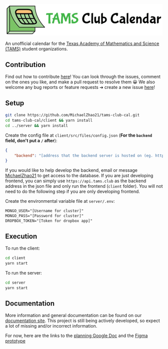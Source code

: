 ![TAMS Club Calendar](docs/logo.png)

An unofficial calendar for the [Texas Academy of Mathematics and Science (TAMS)](https://tams.unt.edu/) student organizations.

## Contribution

Find out how to contribute [here](CONTRIBUTING.md)! You can look through the issues, comment on the ones you like, and make a pull request to resolve them :grinning: We also welcome any bug reports or feature requests ➔ create a new issue [here](https://github.com/MichaelZhao21/tams-club-cal/issues/new)!

## Setup

```bash
git clone https://github.com/MichaelZhao21/tams-club-cal.git
cd tams-club-cal/client && yarn install
cd ../server && yarn install
```

Create the config file at `client/src/files/config.json` (**For the `backend` field, don't put a `/` after**):

```json
{
    "backend": "[address that the backend server is hosted on (eg. http://localhost:5000)]"
}
```

If you would like to help develop the backend, email or message [MichaelZhao21](https://github.com/MichaelZhao21) to get access to the database. If you are just developing frontend, you can simply use `https://api.tams.club` as the backend address in the json file and only run the frontend (`client` folder). You will not need to do the following step if you are only developing frontend.

Create the environmental variable file at `server/.env`:

```.env
MONGO_USER="[Username for cluster]"
MONGO_PASS="[Password for cluster]"
DROPBOX_TOKEN="[Token for dropbox app]"
```

## Execution

To run the client:

```bash
cd client
yarn start
```

To run the server:

```bash
cd server
yarn start
```

## Documentation

More information and general documentation can be found on our [documentation site](https://docs.tams.club). This project is still being actively developed, so expect a lot of missing and/or incorrect information.

For now, here are the links to the [planning Google Doc](https://docs.google.com/document/d/1U_zqoEiplk0ODeGdMTzK1aLhz9OYFQV0FlhSI52VSBo/edit?usp=sharing) and the [Figma prototype](https://www.figma.com/file/yp3mDSciGjMZBZknjbog49/TAMS-Club-Calendar?node-id=0%3A1)

